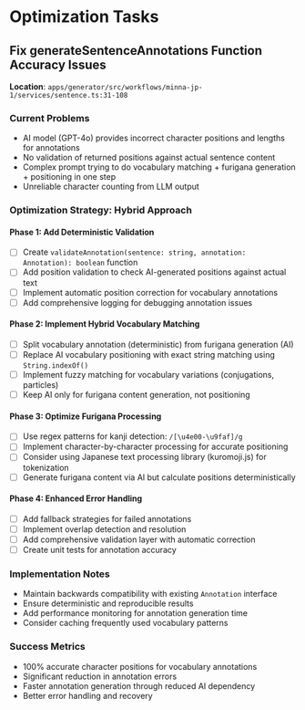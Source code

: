# Optimization Tasks

## Fix generateSentenceAnnotations Function Accuracy Issues

**Location**: `apps/generator/src/workflows/minna-jp-1/services/sentence.ts:31-108`

### Current Problems
- AI model (GPT-4o) provides incorrect character positions and lengths for annotations
- No validation of returned positions against actual sentence content  
- Complex prompt trying to do vocabulary matching + furigana generation + positioning in one step
- Unreliable character counting from LLM output

### Optimization Strategy: Hybrid Approach

#### Phase 1: Add Deterministic Validation
- [ ] Create `validateAnnotation(sentence: string, annotation: Annotation): boolean` function
- [ ] Add position validation to check AI-generated positions against actual text
- [ ] Implement automatic position correction for vocabulary annotations
- [ ] Add comprehensive logging for debugging annotation issues

#### Phase 2: Implement Hybrid Vocabulary Matching
- [ ] Split vocabulary annotation (deterministic) from furigana generation (AI)
- [ ] Replace AI vocabulary positioning with exact string matching using `String.indexOf()`
- [ ] Implement fuzzy matching for vocabulary variations (conjugations, particles)
- [ ] Keep AI only for furigana content generation, not positioning

#### Phase 3: Optimize Furigana Processing
- [ ] Use regex patterns for kanji detection: `/[\u4e00-\u9faf]/g`
- [ ] Implement character-by-character processing for accurate positioning
- [ ] Consider using Japanese text processing library (kuromoji.js) for tokenization
- [ ] Generate furigana content via AI but calculate positions deterministically

#### Phase 4: Enhanced Error Handling
- [ ] Add fallback strategies for failed annotations
- [ ] Implement overlap detection and resolution
- [ ] Add comprehensive validation layer with automatic correction
- [ ] Create unit tests for annotation accuracy

### Implementation Notes
- Maintain backwards compatibility with existing `Annotation` interface
- Ensure deterministic and reproducible results
- Add performance monitoring for annotation generation time
- Consider caching frequently used vocabulary patterns

### Success Metrics
- 100% accurate character positions for vocabulary annotations
- Significant reduction in annotation errors
- Faster annotation generation through reduced AI dependency
- Better error handling and recovery